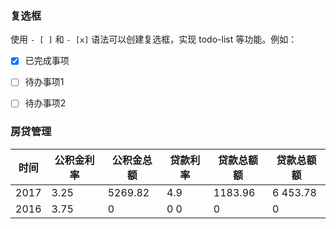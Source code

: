 
### 复选框

使用 `- [ ]` 和 `- [x]` 语法可以创建复选框，实现 todo-list 等功能。例如：

- [x] 已完成事项
- [ ] 待办事项1
- [ ] 待办事项2


### 房贷管理


时间| 公积金利率 | 公积金总额| 贷款利率 | 贷款总额额| 贷款总额额
---|------|------|------|------|---
2017 |3.25| 5269.82| 4.9| 1183.96|6 453.78
2016 | 3.75| 0| 0 0| 0| 0